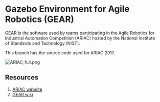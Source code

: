 # Gazebo Environment for Agile Robotics (GEAR)

GEAR is the software used by teams participating in the Agile Robotics for
Industrial Automation Competition (ARIAC) hosted by the National Institute
of Standards and Technology (NIST).

This branch has the source code used for ARIAC 2017.

![ARIAC_full.png](https://bitbucket.org/repo/pB4bBb/images/1577073220-ARIAC_full.png)

## Resources

1. [ARIAC website](http://gazebosim.org/ariac)
1. [GEAR wiki](https://bitbucket.org/osrf/ariac/wiki)
